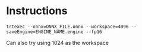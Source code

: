 # Instructions

`trtexec --onnx=ONNX_FILE.onnx --workspace=4096 --saveEngine=ENGINE_NAME.engine --fp16`

Can also try using 1024 as the workspace